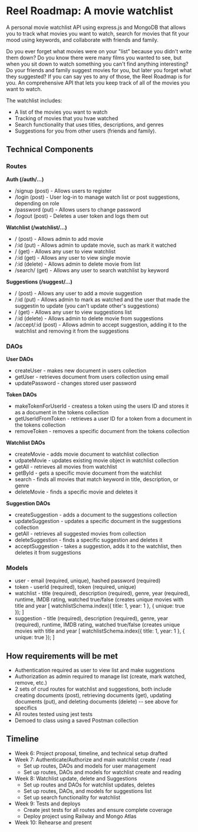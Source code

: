 # Reel Roadmap: A movie watchlist
A personal movie watchlist API using express.js and MongoDB that allows you to track what movies you want to watch, search for movies that fit your mood using keywords, and collaborate with friends and family.

Do you ever forget what movies were on your "list" because you didn't write them down? Do you know there were many films you wanted to see, but when you sit down to watch something you can't find anything interesting? Do your friends and family suggest movies for you, but later you forget what they suggested? If you can say yes to any of those, the Reel Roadmap is for you. An comprehensive API that lets you keep track of all of the movies you want to watch.

The watchlist includes:
* A list of the movies you want to watch
* Tracking of movies that you hvae watched
* Search functionality that uses titles, descriptions, and genres
* Suggestions for you from other users (friends and family).

## Technical Components

### Routes

**Auth (/auth/...)**
- /signup (post) - Allows users to register
- /login (post) - User log-in to manage watch list or post suggestions, depending on role
- /password (put) - Allows users to change password
- /logout (post) - Deletes a user token and logs them out


**Watchlist (/watchlist/...)**
- / (post) - Allows admin to add movie
- /:id (put) - Allows admin to update movie, such as mark it watched
- / (get) - Allows any user to view watchlist
- /:id (get) - Allows any user to view single movie
- /:id (delete) - Allows admin to delete movie from list
- /search/ (get) - Allows any user to search watchlist by keyword


**Suggestions (/suggest/...)**
- / (post) - Allows any user to add a movie suggestion
- /:id (put) - Allows admin to mark as watched and the user that made the suggestin to update (you can't update other's suggestions)
- / (get) - Allows any user to view suggestions list
- /:id (delete) - Allows admin to delete movie from suggestions
- /accept/:id (post) - Allows admin to accept suggestion, adding it to the watchlist and removing it from the suggestions


### DAOs

**User DAOs**
- createUser - makes new document in users collection
- getUser - retrieves document from users collection using email
- updatePassword - changes stored user password


**Token DAOs**
- makeTokenForUserId - createss a token using the users ID and stores it as a document in the tokens collection
- getUserIdFromToken - retrieves a user ID for a token from a document in the tokens collection
- removeToken - removes a specific document from the tokens collection


**Watchlist DAOs**
- createMovie - adds movie document to watchlist collection
- udpateMovie - updates existing movie object in watchlist collection
- getAll - retrieves all movies from watchlist
- getById - gets a specific movie document from the watchlist
- search - finds all movies that match keyword in title, description, or genre
- deleteMovie - finds a specific movie and deletes it


**Suggestion DAOs**
- createSuggestion - adds a document to the suggestions collection
- updateSuggestion - updates a specific document in the suggestions collection
- getAll - retrieves all suggested movies from collection
- deleteSuggestion - finds a specific suggestion and deletes it
- acceptSuggestion - takes a suggestion, adds it to the watchlist, then deletes it from suggestions


### Models
- user - email (required, unique), hashed password (required)
- token - userId (required), token (required, unique)
- watchlist - title (required), description (required), genre, year (required), runtime, IMDB rating, watched true/false (creates unique movies with title and year [ watchlistSchema.index({ title: 1, year: 1 }, { unique: true }); ]
- suggestion - title (required), description (required), genre, year (required), runtime, IMDB rating, watched true/false (creates unique movies with title and year [ watchlistSchema.index({ title: 1, year: 1 }, { unique: true }); ]

## How requirements will be met

- Authentication required as user to view list and make suggestions
- Authorization as admin required to manage list (create, mark watched, remove, etc.)
- 2 sets of crud routes for watchlist and suggestions, both include creating documents (post), retrieving documents (get), updating documents (put), and deleting documents (delete) -- see above for specifics
- All routes tested using jest tests
- Demoed to class using a saved Postman collection

## Timeline

- Week 6: Project proposal, timeline, and technical setup drafted
- Week 7: Authenticate/Authorize and main watchlist create / read
  - Set up routes, DAOs and models for user management
  - Set up routes, DAOs and models for watchlist create and reading
- Week 8: Watchlist update, delete and Suggestions
  - Set up routes and DAOs for watchlist updates, deletes
  - Set up routes, DAOs, and models for suggestions list
  - Set up search functionality for watchlist
- Week 9: Tests and deploys
  - Create jest tests for all routes and ensure complete coverage
  - Deploy project using Railway and Mongo Atlas
- Week 10: Rehearse and present
